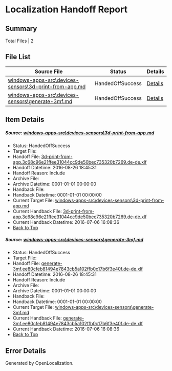 # <a name='report-top'></a> Localization Handoff Report

## Summary
 Total Files | 2

## File List
 Source File | Status | Details 
 ----------- | ------ | ------- 
 [windows-apps-src\devices-sensors\3d-print-from-app.md](https://github.com/Microsoft/windows-apps/blob/76450022829680cbc4a183fb5c9c17e932b5f54e/windows-apps-src/devices-sensors/3d-print-from-app.md) | HandedOffSuccess | [Details](#caf1a161d486750a9981c809ff341d2fff35b1413315)
 [windows-apps-src\devices-sensors\generate-3mf.md](https://github.com/Microsoft/windows-apps/blob/c790d57e72a75ec28e376722f8d87c2655b18c42/windows-apps-src/devices-sensors/generate-3mf.md) | HandedOffSuccess | [Details](#1d291173cc68d4eedcbc2918f308be1489105a083355)

## Item Details
##### <a name='caf1a161d486750a9981c809ff341d2fff35b1413315'></a> Source: [windows-apps-src\devices-sensors\3d-print-from-app.md](https://github.com/Microsoft/windows-apps/blob/76450022829680cbc4a183fb5c9c17e932b5f54e/windows-apps-src/devices-sensors/3d-print-from-app.md)
* Status: HandedOffSuccess
* Target File: 
* Handoff File: [3d-print-from-app.3c68c96e21ffee31044cc9de50bec735320b7269.de-de.xlf](https://github.com/Microsoft/WDG.handoff/blob/7f665bbcb2132cb7d83fc2ab3a817da68459c517/ol-handoff/Microsoft/windows-apps.de-de/master/3d-print-from-app.3c68c96e21ffee31044cc9de50bec735320b7269.de-de.xlf)
* Handoff Datetime: 2016-08-26 18:45:31
* Handoff Reason: Include
* Archive File: 
* Archive Datetime: 0001-01-01 00:00:00
* Handback File: 
* Handback Datetime: 0001-01-01 00:00:00
* Current Target File: [windows-apps-src\devices-sensors\3d-print-from-app.md](https://github.com/Microsoft/windows-apps.de-de/blob/7a3dc4d5efb7b5518f9623c0a3ebf46436d26e72/windows-apps-src/devices-sensors/3d-print-from-app.md)
* Current Handback File: [3d-print-from-app.3c68c96e21ffee31044cc9de50bec735320b7269.de-de.xlf](https://github.com/Microsoft/WDG.handback/blob/b6880abfd65d38457dda3929c963d918f070774a/ol-handback/Microsoft/windows-apps.de-de/master/3d-print-from-app.3c68c96e21ffee31044cc9de50bec735320b7269.de-de.xlf)
* Current Handback Datetime: 2016-07-06 16:08:36
* [Back to Top](#report-top)

##### <a name='1d291173cc68d4eedcbc2918f308be1489105a083355'></a> Source: [windows-apps-src\devices-sensors\generate-3mf.md](https://github.com/Microsoft/windows-apps/blob/c790d57e72a75ec28e376722f8d87c2655b18c42/windows-apps-src/devices-sensors/generate-3mf.md)
* Status: HandedOffSuccess
* Target File: 
* Handoff File: [generate-3mf.ee80cfeb81494e7843cb5a102ffb0c17b6f3e40f.de-de.xlf](https://github.com/Microsoft/WDG.handoff/blob/7f665bbcb2132cb7d83fc2ab3a817da68459c517/ol-handoff/Microsoft/windows-apps.de-de/master/generate-3mf.ee80cfeb81494e7843cb5a102ffb0c17b6f3e40f.de-de.xlf)
* Handoff Datetime: 2016-08-26 18:45:31
* Handoff Reason: Include
* Archive File: 
* Archive Datetime: 0001-01-01 00:00:00
* Handback File: 
* Handback Datetime: 0001-01-01 00:00:00
* Current Target File: [windows-apps-src\devices-sensors\generate-3mf.md](https://github.com/Microsoft/windows-apps.de-de/blob/7a3dc4d5efb7b5518f9623c0a3ebf46436d26e72/windows-apps-src/devices-sensors/generate-3mf.md)
* Current Handback File: [generate-3mf.ee80cfeb81494e7843cb5a102ffb0c17b6f3e40f.de-de.xlf](https://github.com/Microsoft/WDG.handback/blob/b6880abfd65d38457dda3929c963d918f070774a/ol-handback/Microsoft/windows-apps.de-de/master/generate-3mf.ee80cfeb81494e7843cb5a102ffb0c17b6f3e40f.de-de.xlf)
* Current Handback Datetime: 2016-07-06 16:08:36
* [Back to Top](#report-top)


## Error Details

Generated by OpenLocalization.
